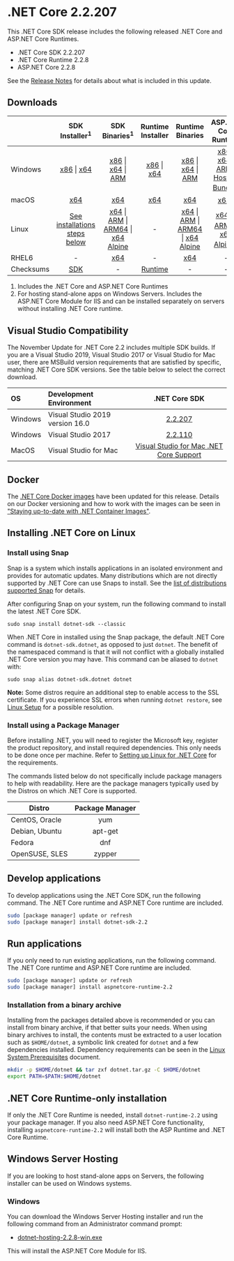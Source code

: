 # .NET Core 2.2.207

This .NET Core SDK release includes the following released .NET Core and ASP.NET Core Runtimes.

* .NET Core SDK 2.2.207
* .NET Core Runtime 2.2.8
* ASP.NET Core 2.2.8

See the [Release Notes](https://github.com/dotnet/core/blob/main/release-notes/2.2/2.2.8/2.2.8.md) for details about what is included in this update.


## Downloads

|           | SDK Installer<sup>1</sup>                        | SDK Binaries<sup>1</sup>                 | Runtime Installer                                        | Runtime Binaries                                 | ASP.NET Core Runtime           |
| --------- | :------------------------------------------:     | :----------------------:                 | :---------------------------:                            | :-------------------------:                      | :-----------------:            |
| Windows   | [x86][dotnet-sdk-win-x86.exe] \| [x64][dotnet-sdk-win-x64.exe] | [x86][dotnet-sdk-win-x86.zip] \| [x64][dotnet-sdk-win-x64.zip] \| [ARM][dotnet-sdk-win-arm.zip] | [x86][dotnet-runtime-win-x86.exe] \| [x64][dotnet-runtime-win-x64.exe] | [x86][dotnet-runtime-win-x86.zip] \| [x64][dotnet-runtime-win-x64.zip] \| [ARM][dotnet-runtime-win-arm.zip] | [x86][aspnetcore-runtime-win-x86.exe] \| [x64][aspnetcore-runtime-win-x64.exe] \| [ARM][aspnetcore-runtime-win-arm.zip] \| <br/> [Hosting Bundle][dotnet-hosting-win.exe]<sup>2</sup> |
| macOS     | [x64][dotnet-sdk-osx-x64.pkg]  | [x64][dotnet-sdk-osx-x64.tar.gz]     | [x64][dotnet-runtime-osx-x64.pkg] | [x64][dotnet-runtime-osx-x64.tar.gz] | [x64][aspnetcore-runtime-osx-x64.tar.gz]<sup>1</sup>
| Linux     | [See installations steps below][linux-install]   | [x64][dotnet-sdk-linux-x64.tar.gz] \| [ARM][dotnet-sdk-linux-arm.tar.gz] \| [ARM64][dotnet-sdk-linux-arm64.tar.gz] \| [x64 Alpine][dotnet-sdk-linux-musl-x64.tar.gz] | - | [x64][dotnet-runtime-linux-x64.tar.gz] \| [ARM][dotnet-runtime-linux-arm.tar.gz] \| [ARM64][dotnet-runtime-linux-arm64.tar.gz] \| [x64 Alpine][dotnet-runtime-linux-musl-x64.tar.gz] | [x64][aspnetcore-runtime-linux-x64.tar.gz]<sup>1</sup>  \| [ARM][aspnetcore-runtime-linux-arm.tar.gz]<sup>1</sup> \| [x64 Alpine][aspnetcore-runtime-linux-musl-x64.tar.gz]<sup>1</sup> |
| RHEL6     | -                                                | [x64][dotnet-sdk-rhel.6-x64.tar.gz]                    | -                                                        | [x64][dotnet-runtime-rhel.6-x64.tar.gz] | - |
| Checksums | [SDK][checksums-sdk]                             | -                                        | [Runtime][checksums-runtime]                             | - | - |

1. Includes the .NET Core and ASP.NET Core Runtimes
2. For hosting stand-alone apps on Windows Servers. Includes the ASP.NET Core Module for IIS and can be installed separately on servers without installing .NET Core runtime.

## Visual Studio Compatibility

The November Update for .NET Core 2.2 includes multiple SDK builds. If you are a Visual Studio 2019, Visual Studio 2017 or Visual Studio for Mac user, there are MSBuild version requirements that are satisfied by specific, matching .NET Core SDK versions. See the table below to select the correct download.


| OS | Development Environment | .NET Core SDK |
| :-- | :-- | :--: |
| Windows | Visual Studio 2019 version 16.0 | [2.2.207](#downloads) |
| Windows | Visual Studio 2017 | [2.2.110](2.2.8-download.md) |
| MacOS | Visual Studio for Mac | [Visual Studio for Mac .NET Core Support](https://learn.microsoft.com/visualstudio/mac/net-core-support) |


## Docker

The [.NET Core Docker images](https://hub.docker.com/r/microsoft/dotnet/) have been updated for this release. Details on our Docker versioning and how to work with the images can be seen in ["Staying up-to-date with .NET Container Images"](https://devblogs.microsoft.com/dotnet/staying-up-to-date-with-net-container-images/).

## Installing .NET Core on Linux

### Install using Snap

Snap is a system which installs applications in an isolated environment and provides for automatic updates. Many distributions which are not directly supported by .NET Core can use Snaps to install. See the [list of distributions supported Snap](https://docs.snapcraft.io/installing-snapd/6735) for details.

After configuring Snap on your system, run the following command to install the latest .NET Core SDK.

`sudo snap install dotnet-sdk --classic`

When .NET Core in installed using the Snap package, the default .NET Core command is `dotnet-sdk.dotnet`, as opposed to just `dotnet`. The benefit of the namespaced command is that it will not conflict with a globally installed .NET Core version you may have. This command can be aliased to `dotnet` with:

`sudo snap alias dotnet-sdk.dotnet dotnet`

**Note:** Some distros require an additional step to enable access to the SSL certificate. If you experience SSL errors when running `dotnet restore`, see [Linux Setup](https://github.com/dotnet/core/blob/main/Documentation/linux-setup.md) for a possible resolution.

### Install using a Package Manager

Before installing .NET, you will need to register the Microsoft key, register the product repository, and install required dependencies. This only needs to be done once per machine. Refer to [Setting up Linux for .NET Core][linux-setup] for the requirements.

The commands listed below do not specifically include package managers to help with readability. Here are the package managers typically used by the Distros on which .NET Core is supported.

| Distro | Package Manager  |
| ---             | :----:  |
| CentOS, Oracle  | yum     |
| Debian, Ubuntu  | apt-get |
| Fedora          | dnf     |
| OpenSUSE, SLES  | zypper  |

## Develop applications
To develop applications using the .NET Core SDK, run the following command. The .NET Core runtime and ASP.NET Core runtime are included.

```bash
sudo [package manager] update or refresh
sudo [package manager] install dotnet-sdk-2.2
```

## Run applications
If you only need to run existing applications, run the following command. The .NET Core runtime and ASP.NET Core runtime are included.

```bash
sudo [package manager] update or refresh
sudo [package manager] install aspnetcore-runtime-2.2
```

### Installation from a binary archive

Installing from the packages detailed above is recommended or you can install from binary archive, if that better suits your needs. When using binary archives to install, the contents must be extracted to a user location such as `$HOME/dotnet`, a symbolic link created for `dotnet` and a few dependencies installed. Dependency requirements can be seen in the [Linux System Prerequisites](https://github.com/dotnet/core/blob/main/Documentation/linux-prereqs.md) document.

```bash
mkdir -p $HOME/dotnet && tar zxf dotnet.tar.gz -C $HOME/dotnet
export PATH=$PATH:$HOME/dotnet
```

## .NET Core Runtime-only installation

If only the .NET Core Runtime is needed, install `dotnet-runtime-2.2` using your package manager. If you also need ASP.NET Core functionality, installing `aspnetcore-runtime-2.2` will install both the ASP Runtime and .NET Core Runtime.

## Windows Server Hosting

If you are looking to host stand-alone apps on Servers, the following installer can be used on Windows systems.

### Windows

You can download the Windows Server Hosting installer and run the following command from an Administrator command prompt:

* [dotnet-hosting-2.2.8-win.exe][dotnet-hosting-win.exe]

This will install the ASP.NET Core Module for IIS.

[blob-runtime]: https://dotnetcli.blob.core.windows.net/dotnet/Runtime/
[blob-sdk]: https://dotnetcli.blob.core.windows.net/dotnet/Sdk/
[release-notes]: https://github.com/dotnet/core/blob/main/release-notes/2.2/2.2.8/2.2.8.md

[checksums-runtime]: https://dotnetcli.blob.core.windows.net/dotnet/checksums/2.2.8-sha.txt
[checksums-sdk]: https://dotnetcli.blob.core.windows.net/dotnet/checksums/2.2.8-sha.txt

[linux-install]: https://learn.microsoft.com/dotnet/core/install/linux
[linux-setup]: https://github.com/dotnet/core/blob/main/Documentation/linux-setup.md

[dotnet-blog]: https://devblogs.microsoft.com/dotnet/



[//]: # ( Runtime 2.2.8)
[dotnet-runtime-linux-arm.tar.gz]: https://download.visualstudio.microsoft.com/download/pr/97595553-470b-45bc-842d-aff8da46d4c4/46ee25ac85e4844df0e7f0fb9229755c/dotnet-runtime-2.2.8-linux-arm.tar.gz
[dotnet-runtime-linux-arm64.tar.gz]: https://download.visualstudio.microsoft.com/download/pr/8595cc08-1588-4e28-b765-1201b447c99b/342cf07ff5e3adb396d17da2de0d359b/dotnet-runtime-2.2.8-linux-arm64.tar.gz
[dotnet-runtime-linux-musl-x64.tar.gz]: https://download.visualstudio.microsoft.com/download/pr/f5e25e07-9934-4323-9f8b-164e2a829063/d95bd8e5f1dd52168ebf4fb9594507b1/dotnet-runtime-2.2.8-linux-musl-x64.tar.gz
[dotnet-runtime-linux-x64.tar.gz]: https://download.visualstudio.microsoft.com/download/pr/3fbca771-e7d3-45bf-8e77-cfc1c5c41810/e118d44f5a6df21714abd8316e2e042b/dotnet-runtime-2.2.8-linux-x64.tar.gz
[dotnet-runtime-osx-x64.pkg]: https://download.visualstudio.microsoft.com/download/pr/fcec560f-0ae9-4d60-8528-13a11150805a/97c10e386a0cb1a7c2312fcf7bf87823/dotnet-runtime-2.2.8-osx-x64.pkg
[dotnet-runtime-osx-x64.tar.gz]: https://download.visualstudio.microsoft.com/download/pr/bbd4e493-6eed-45e8-90ed-7be0f1270c7a/2d19adb63887d3b02301361117bbe4f5/dotnet-runtime-2.2.8-osx-x64.tar.gz
[dotnet-runtime-rhel.6-x64.tar.gz]: https://download.visualstudio.microsoft.com/download/pr/fcefad8a-38da-4f06-8039-8b6053cd5d84/4548d460aac1744ad6ddd253bbb4422d/dotnet-runtime-2.2.8-rhel.6-x64.tar.gz
[dotnet-runtime-win-arm.zip]: https://download.visualstudio.microsoft.com/download/pr/584be079-dde5-465d-9f9b-04183458dd07/a666047a3ae292cb97d74e466320e600/dotnet-runtime-2.2.8-win-arm.zip
[dotnet-runtime-win-x64.exe]: https://download.visualstudio.microsoft.com/download/pr/4e14a32d-cf57-42ce-964f-fa40c7d11dde/95cf2d91312fc495bc25ad9137d42698/dotnet-runtime-2.2.8-win-x64.exe
[dotnet-runtime-win-x64.zip]: https://download.visualstudio.microsoft.com/download/pr/79365951-b51b-487e-a03c-6ffeb3a5f3ad/ce9eb59ba8a76621d5e76614b0c9e97d/dotnet-runtime-2.2.8-win-x64.zip
[dotnet-runtime-win-x86.exe]: https://download.visualstudio.microsoft.com/download/pr/930685bc-ac92-4149-b4f0-b0b26d480418/c03bbed24f87e66281b5ff99ceecbb0b/dotnet-runtime-2.2.8-win-x86.exe
[dotnet-runtime-win-x86.zip]: https://download.visualstudio.microsoft.com/download/pr/33751b42-f854-4d55-b2ff-3f0d09a88cf7/0c268c32f7730e90bd0a370be6699bf6/dotnet-runtime-2.2.8-win-x86.zip

[//]: # ( WindowsDesktop 2.2.8)

[//]: # ( ASP 2.2.8)
[aspnetcore-runtime-linux-arm.tar.gz]: https://download.visualstudio.microsoft.com/download/pr/9fcb0171-11d7-40e6-a2e8-2357813bf6bd/becdd52523d5a6782ded8febd2c487a0/aspnetcore-runtime-2.2.8-linux-arm.tar.gz
[aspnetcore-runtime-linux-musl-x64.tar.gz]: https://download.visualstudio.microsoft.com/download/pr/981063ac-98de-4622-9da7-c9df5a2547b5/ebc5edcac0759ad87f478c92f36a9a0c/aspnetcore-runtime-2.2.8-linux-musl-x64.tar.gz
[aspnetcore-runtime-linux-x64.tar.gz]: https://download.visualstudio.microsoft.com/download/pr/e716faa4-345c-45a7-bd1f-860cdf422b75/fa8e57167f3bd4bf20b8b60992cf184f/aspnetcore-runtime-2.2.8-linux-x64.tar.gz
[aspnetcore-runtime-osx-x64.tar.gz]: https://download.visualstudio.microsoft.com/download/pr/e73aa371-90fd-488c-805a-649a324ea853/611a4a5bd4da4a950387eea27e0b588a/aspnetcore-runtime-2.2.8-osx-x64.tar.gz
[aspnetcore-runtime-win-arm.zip]: https://download.visualstudio.microsoft.com/download/pr/344af0cd-5fd8-427b-a438-b94d1973fdcc/54291ccaa6049a63a811bb52d0eb94e6/aspnetcore-runtime-2.2.8-win-arm.zip
[aspnetcore-runtime-win-x64.exe]: https://download.visualstudio.microsoft.com/download/pr/068d05e8-a0cf-4584-9422-b77f34f1e98e/de70e92721a05c6148619993cbf1376b/aspnetcore-runtime-2.2.8-win-x64.exe
[aspnetcore-runtime-win-x64.zip]: https://download.visualstudio.microsoft.com/download/pr/acf18dce-9e6a-4a39-a1c7-e503c09e4086/f2c6e01ef9bb44c4beb905d82bb7ebac/aspnetcore-runtime-2.2.8-win-x64.zip
[aspnetcore-runtime-win-x86.exe]: https://download.visualstudio.microsoft.com/download/pr/53eefcbe-83a9-42ce-b529-9ef7672c5508/b3e9c4afc183b447044703dbc8edf71d/aspnetcore-runtime-2.2.8-win-x86.exe
[aspnetcore-runtime-win-x86.zip]: https://download.visualstudio.microsoft.com/download/pr/295249c5-35e1-4688-a9f4-9096989d70c1/c6cd5d342e754d2cff6f61645c4e84ae/aspnetcore-runtime-2.2.8-win-x86.zip
[dotnet-hosting-win.exe]: https://download.visualstudio.microsoft.com/download/pr/ba001109-03c6-45ef-832c-c4dbfdb36e00/e3413f9e47e13f1e4b1b9cf2998bc613/dotnet-hosting-2.2.8-win.exe

[//]: # ( SDK 2.2.207 )
[dotnet-sdk-linux-arm.tar.gz]: https://download.visualstudio.microsoft.com/download/pr/fca1c415-b70c-4134-8844-ea947f410aad/901a86c12be90a67ec37cd0cc59d5070/dotnet-sdk-2.2.207-linux-arm.tar.gz
[dotnet-sdk-linux-arm64.tar.gz]: https://download.visualstudio.microsoft.com/download/pr/18738093-b024-4353-96c2-4e1d2285a5e4/5e86ebbca79e71486aa2b18af0214ae9/dotnet-sdk-2.2.207-linux-arm64.tar.gz
[dotnet-sdk-linux-musl-x64.tar.gz]: https://download.visualstudio.microsoft.com/download/pr/c72122bd-38f5-4c98-b585-b8aaf57ecc6e/c89d7774a430e163d801753654f33972/dotnet-sdk-2.2.207-linux-musl-x64.tar.gz
[dotnet-sdk-linux-x64.tar.gz]: https://download.visualstudio.microsoft.com/download/pr/022d9abf-35f0-4fd5-8d1c-86056df76e89/477f1ebb70f314054129a9f51e9ec8ec/dotnet-sdk-2.2.207-linux-x64.tar.gz
[dotnet-sdk-osx-x64.pkg]: https://download.visualstudio.microsoft.com/download/pr/cb2d65e1-ad90-4416-8e6a-3755f92ba39f/f498aca4950a038d6fc55cca75eca630/dotnet-sdk-2.2.207-osx-x64.pkg
[dotnet-sdk-osx-x64.tar.gz]: https://download.visualstudio.microsoft.com/download/pr/5b8d25c1-85e1-4b18-8d96-b14115586319/78ff638656c3a90324e810f8dd157422/dotnet-sdk-2.2.207-osx-x64.tar.gz
[dotnet-sdk-rhel.6-x64.tar.gz]: https://download.visualstudio.microsoft.com/download/pr/2b9ec838-2e6e-40cd-a57a-885e56904329/959135d11fd608afea316c01f73e9490/dotnet-sdk-2.2.207-rhel.6-x64.tar.gz
[dotnet-sdk-win-arm.zip]: https://download.visualstudio.microsoft.com/download/pr/4ce7496a-fa96-4fbd-9259-f5ad6f9fbcd4/7a4176c05032d8b28cb3a7e830876c22/dotnet-sdk-2.2.207-win-arm.zip
[dotnet-sdk-win-x64.exe]: https://download.visualstudio.microsoft.com/download/pr/279de74e-f7e3-426b-94d8-7f31d32a129c/e83e8c4c49bcb720def67a5c8fe0d8df/dotnet-sdk-2.2.207-win-x64.exe
[dotnet-sdk-win-x64.zip]: https://download.visualstudio.microsoft.com/download/pr/e0d4bd70-9dd2-40a3-9e6e-64af9721f3e3/2324e93d2152efd009f242a1723685c3/dotnet-sdk-2.2.207-win-x64.zip
[dotnet-sdk-win-x86.exe]: https://download.visualstudio.microsoft.com/download/pr/982e7a87-d652-4db0-b64b-cb14eaf17564/f920534ef0bfac0f0e2553b0428e45fd/dotnet-sdk-2.2.207-win-x86.exe
[dotnet-sdk-win-x86.zip]: https://download.visualstudio.microsoft.com/download/pr/1d1cc3a2-efb5-4810-8fcf-e6413945b4ad/e335d27e9ab47de259aa2f22db7a4e60/dotnet-sdk-2.2.207-win-x86.zip


